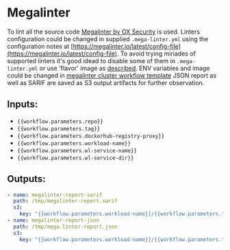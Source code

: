 # Megalinter
To lint all the source code [Megalinter by OX Security](https://megalinter.io/) is used.
Linters  configuration could be changed in supplied `.mega-linter.yml` using the configuration notes at [https://megalinter.io/latest/config-file](https://megalinter.io/latest/config-file).
To avoid trying miriades of supported linters it's good idead to disable some of them in `.mega-linter.yml` or use 'flavor' image as [described](https://megalinter.io/latest/flavors/).
ENV variables and image could be changed in [megalinter cluster workflow template](https://github.com/CloudGeometry/cg-devx-core/blob/main/platform/gitops-pipelines/delivery/clusters/cc-cluster/core-services/components/argo-workflows/cluster-workflow-templates/megalinter-cwft.yaml)
JSON report as well as SARIF are saved as S3 output artifacts for further observation.
## Inputs:
- `{{workflow.parameters.repo}}`
- `{{workflow.parameters.tag}}`
- `{{workflow.parameters.dockerhub-registry-proxy}}`
- `{{workflow.parameters.workload-name}}`
- `{{workflow.parameters.wl-service-name}}`
- `{{workflow.parameters.wl-service-dir}}`
## Outputs:
```yaml
- name: megalinter-report-sarif 
  path: /tmp/megalinter-report.sarif 
  s3:
    key: "{{workflow.parameters.workload-name}}/{{workflow.parameters.tag}}/{{workflow.parameters.wl-service-name}}-megalinter-report-sarif"
- name: megalinter-report-json 
  path: /tmp/mega-linter-report.json
  s3:
    key: "{{workflow.parameters.workload-name}}/{{workflow.parameters.tag}}/{{workflow.parameters.wl-service-name}}-megalinter-report-json"
```
